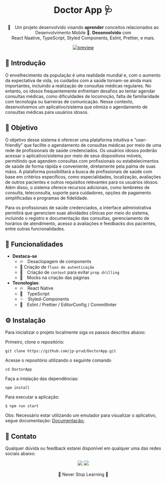 <h1 align="center">Doctor App 🩺</h1>

<p align="center">💅 Um projeto desenvolvido visando    <strong>aprender</strong> conceitos relacionados ao Desenvolvimento Mobile 💚. <strong>Desenvolvido</strong> com <br> React Naative, TypeScript, Styled Components, Eslint, Prettier, e mais.
</p>

<p align="center">
  <a href="#nike-store">
    <img alt="preview" src="./docs/cover.png" >
  </a>
</p>

## 👀 Introdução 

O envelhecimento da população é uma realidade mundial e, com o aumento da expectativa de vida, os cuidados com a saúde tornam-se ainda mais importantes, incluindo a realização de consultas médicas regulares. No entanto, os idosos frequentemente enfrentam desafios ao tentar agendar consultas médicas, como dificuldades de locomoção, falta de familiaridade com tecnologia ou barreiras de comunicação. Nesse contexto, desenvolvemos um aplicativo/sistema que otimiza o agendamento de consultas médicas para usuários idosos. 

## 🎯 Objetivo

O objetivo desse sistema é oferecer uma plataforma intuitiva e “user-friendly” que facilite o agendamento de consultas médicas por meio de uma rede de profissionais de saúde credenciados. Os usuários idosos poderão acessar o aplicativo/sistema por meio de seus dispositivos móveis, permitindo que agendem consultas com profissionais ou estabelecimentos de saúde de forma rápida e conveniente, diretamente pela palma de suas mãos. A plataforma possibilitará a busca de profissionais de saúde com base em critérios específicos, como especialidades, localização, avaliações de outros pacientes e outros requisitos relevantes para os usuários idosos. Além disso, o sistema oferece recursos adicionais, como lembretes de consulta, teleconsulta, suporte para cuidadores, opções de pagamento simplificadas e programas de fidelidade.

Para os profissionais de saúde credenciados, a interface administrativa permitirá que gerenciem suas atividades clínicas por meio do sistema, incluindo o registro e documentação das consultas, gerenciamento de horários de atendimento, acesso a avaliações e feedbacks dos pacientes, entre outras funcionalidades.

## 🔮 Funcionalidades
- **Destaca-se**
  - 🔥 Desaclopagem de components
  - 🥷 Criação de `fluxo de autenticação`
  - 🚀 Criação de `context` para evitar `prop drilling`
  - 🍪 Mocks na criação das páginas
- **Tecnologias**:
  - 🔥 React Native
  - 💙 TypeScript
  - ✨ Styled-Components
  - 💫 Eslint / Prettier / EditorConfig / Commitlinter
  
## ⚙️ Instalação

Para inicializar o projeto localmente siga os passos descritos abaixo:

Primeiro, clone o repositório:
```
git clone https://github.com/jp-prud/DoctorApp.git
```

Acesse o repositório utilizando o seguinte comando
```
cd DoctorApp
```

Faça a intalação das dependências:
```
npm install
```

Para executar a aplicação:
```
$ npm run start
```

Obs: Necessário estar utilizando um emulador para visualizar o aplicativo, segue documentação: [Documentação:](https://react-native.rocketseat.dev/expo-managed/windows)
  
## 🍻 Contato

Qualquer dúvida ou feedback estarei disponível em qualquer uma das redes sociais abaixo:

<div align="center">
  <a href="https://www.linkedin.com/in/jp-prud/" target="_blank"><img src="https://img.shields.io/badge/-LinkedIn-%230077B5?style=for-the-badge&logo=linkedin&logoColor=white" target="_blank"></a>
    <a href="mailto:jpprud.contato@gmail.com"><img src="https://img.shields.io/badge/-Gmail-%230077B5?style=for-the-badge&logo=gmail&logoColor=white" target="_blank"></a>
</div>

<div align="center">
  <br>
 🚀 Never Stop Learning 🚀
</div>
